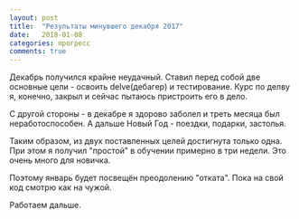 ```yaml
---
layout: post
title:  "Результаты минувшего декабря 2017"
date:   2018-01-08
categories: прогресс
comments: true
---
```

Декабрь получился крайне неудачный. Ставил перед собой две основные цели - освоить delve(дебагер) и тестирование. Курс по делву я, конечно, закрыл и сейчас пытаюсь пристроить его в дело.

С другой стороны - в декабре я здорово заболел и треть месяца был неработоспособен. А дальше Новый Год - поездки, подарки, застолья.

Таким образом, из двух поставленных целей достигнута только одна. При этом я получил "простой" в обучении примерно в три недели. Это очень много для новичка.

Поэтому январь будет посвещён преодолению "отката". Пока на свой код смотрю как на чужой.

Работаем дальше.




